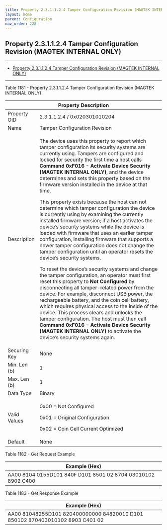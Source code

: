 ```yaml
---
title: Property 2.3.1.1.2.4 Tamper Configuration Revision (MAGTEK INTERNAL ONLY)
layout: home
parent: Configuration
nav_order: 228
---
```


## Property 2.3.1.1.2.4 Tamper Configuration Revision (MAGTEK INTERNAL ONLY)

---

- [Property 2.3.1.1.2.4 Tamper Configuration Revision (MAGTEK INTERNAL ONLY)](#property-231124-tamper-configuration-revision-magtek-internal-only)

---


Table 1181 - Property 2.3.1.1.2.4 Tamper Configuration Revision (MAGTEK
INTERNAL ONLY)

<table>
<colgroup>
<col style="width: 14%" />
<col style="width: 85%" />
</colgroup>
<thead>
<tr>
<th colspan="2">Property Description</th>
</tr>
</thead>
<tbody>
<tr>
<td>Property OID</td>
<td>2.3.1.1.2.4 / 0x020301010204</td>
</tr>
<tr>
<td>Name</td>
<td>Tamper Configuration Revision</td>
</tr>
<tr>
<td>Description</td>
<td><p>The device uses this property to report which tamper
configuration its security systems are currently using. Tampers are
configured and locked for security the first time a host calls
<strong>Command 0xF016 - Activate Device Security (MAGTEK INTERNAL
ONLY)</strong>, and the device determines and sets this property based
on the firmware version installed in the device at that time.</p>
<p>This property exists because the host can not determine which tamper
configuration the device is currently using by examining the currently
installed firmware version; if a host activates the device’s security
systems while the device is loaded with firmware that uses an earlier
tamper configuration, installing firmware that supports a newer tamper
configuration does not change the tamper configuration until an operator
resets the device’s security systems.</p>
<p>To reset the device’s security systems and change the tamper
configuration, an operator must first reset this property to <strong>Not
Configured</strong> by disconnecting all tamper-related power from the
device. For example, disconnect USB power, the rechargeable battery, and
the coin cell battery, which requires physical access to the inside of
the device. This process clears and unlocks the tamper configuration.
The host must then call <strong>Command 0xF016 - Activate Device
Security (MAGTEK INTERNAL ONLY)</strong> to activate the device’s
security systems again.</p></td>
</tr>
<tr>
<td>Securing Key</td>
<td>None</td>
</tr>
<tr>
<td>Min. Len (b)</td>
<td>1</td>
</tr>
<tr>
<td>Max. Len (b)</td>
<td>1</td>
</tr>
<tr>
<td>Data Type</td>
<td>Binary</td>
</tr>
<tr>
<td>Valid Values</td>
<td><p>0x00 = Not Configured</p>
<p>0x01 = Original Configuration</p>
<p>0x02 = Coin Cell Current Optimized</p></td>
</tr>
<tr>
<td>Default</td>
<td>None</td>
</tr>
</tbody>
</table>

Table 1182 - Get Request Example

| Example (Hex)                                                |
|--------------------------------------------------------------|
| AA00 8104 0155D101 840F D101 8501 02 8704 03010102 8902 C400 |

Table 1183 - Get Response Example

| Example (Hex) |
|----|
| AA00 81048255D101 820400000000 84820010 D101 850102 870403010102 8903 C401 02 |

#